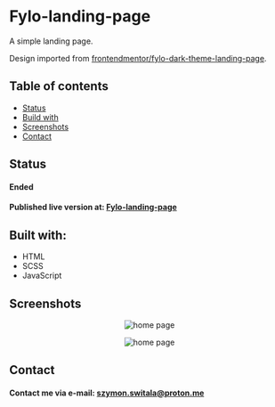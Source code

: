 # Fylo-landing-page

A simple landing page.

Design imported from [frontendmentor/fylo-dark-theme-landing-page](https://www.frontendmentor.io/challenges/fylo-dark-theme-landing-page-5ca5f2d21e82137ec91a50fd).

## Table of contents

- [Status](#status)
- [Build with](#build-with)
- [Screenshots](#screenshots)
- [Contact](#contact)

## Status

#### Ended

#### Published live version at: [Fylo-landing-page](https://fylo-landing-page-inithar.netlify.app/)

## Built with:

- HTML
- SCSS
- JavaScript

## Screenshots

<p align="center">
  <img src="https://user-images.githubusercontent.com/72702964/235734595-4705e5ce-9736-46db-93f7-181e723a18b3.png" alt="home page">
</p>

<p align="center">
  <img src="https://user-images.githubusercontent.com/72702964/235734678-8a5e8dbb-e7b3-47fe-a81f-7cb56792398a.png" alt="home page">
</p>

## Contact

#### Contact me via e-mail: szymon.switala@proton.me
